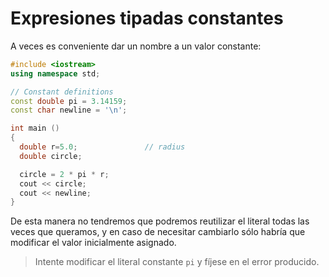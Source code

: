 Expresiones tipadas constantes
====

A veces es conveniente dar un nombre a un valor constante:

```cpp
#include <iostream>
using namespace std;

// Constant definitions
const double pi = 3.14159;
const char newline = '\n';

int main ()
{
  double r=5.0;               // radius
  double circle;

  circle = 2 * pi * r;
  cout << circle;
  cout << newline;
}
```

De esta manera no tendremos que podremos reutilizar el literal todas las veces que queramos, y en caso de necesitar cambiarlo sólo habría que modificar el valor inicialmente asignado.

> Intente modificar el literal constante `pi` y fíjese en el error producido.